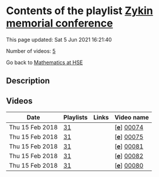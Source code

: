 # Contents of the playlist [Zykin memorial conference](https://www.youtube.com/playlist?list=PLq3E5oubNNoA19KHw3DNfxjQOfKbTMgJS)

This page updated: Sat 5 Jun 2021 16:21:40

Number of videos: [5](#videos)

Go back to [Mathematics at HSE](../README.md)

## Description



## Videos

|Date|Playlists|Links|Video name|
|---|---|---|---|
| Thu&nbsp;15&nbsp;Feb&nbsp;2018 | [31](../playlists/31 "Zykin memorial conference") |  | [[**e**](https://studio.youtube.com/video/vB4B7qqecDg/edit "Edit")] [00074](https://www.youtube.com/watch?v=vB4B7qqecDg&list=PLq3E5oubNNoA19KHw3DNfxjQOfKbTMgJS) |
| Thu&nbsp;15&nbsp;Feb&nbsp;2018 | [31](../playlists/31 "Zykin memorial conference") |  | [[**e**](https://studio.youtube.com/video/fv9FZqZFG2s/edit "Edit")] [00075](https://www.youtube.com/watch?v=fv9FZqZFG2s&list=PLq3E5oubNNoA19KHw3DNfxjQOfKbTMgJS) |
| Thu&nbsp;15&nbsp;Feb&nbsp;2018 | [31](../playlists/31 "Zykin memorial conference") |  | [[**e**](https://studio.youtube.com/video/5haYsVOCVsw/edit "Edit")] [00081](https://www.youtube.com/watch?v=5haYsVOCVsw&list=PLq3E5oubNNoA19KHw3DNfxjQOfKbTMgJS) |
| Thu&nbsp;15&nbsp;Feb&nbsp;2018 | [31](../playlists/31 "Zykin memorial conference") |  | [[**e**](https://studio.youtube.com/video/BTlGK5l88Mw/edit "Edit")] [00082](https://www.youtube.com/watch?v=BTlGK5l88Mw&list=PLq3E5oubNNoA19KHw3DNfxjQOfKbTMgJS) |
| Thu&nbsp;15&nbsp;Feb&nbsp;2018 | [31](../playlists/31 "Zykin memorial conference") |  | [[**e**](https://studio.youtube.com/video/wHHZijgGb8Y/edit "Edit")] [00080](https://www.youtube.com/watch?v=wHHZijgGb8Y&list=PLq3E5oubNNoA19KHw3DNfxjQOfKbTMgJS) |
